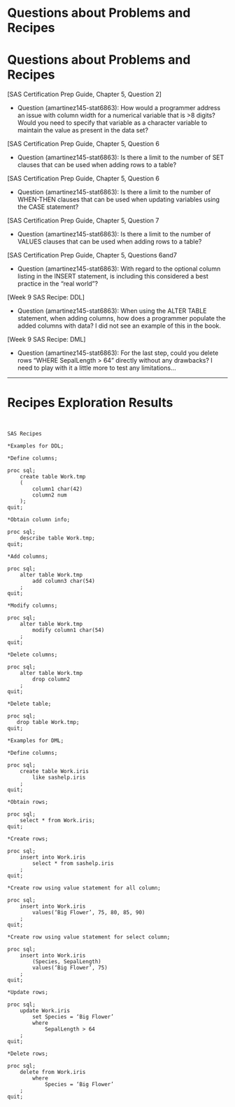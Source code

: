 
# Questions about Problems and Recipes



# Questions about Problems and Recipes

[SAS Certification Prep Guide, Chapter 5, Question 2]
* Question (amartinez145-stat6863): How would a programmer address an issue with column width for a numerical variable that is >8 digits? Would you need to specify that variable as a character variable to maintain the value as present in the data set? 

[SAS Certification Prep Guide, Chapter 5, Question 6
* Question (amartinez145-stat6863): Is there a limit to the number of SET clauses that can be used when adding rows to a table?

[SAS Certification Prep Guide, Chapter 5, Question 6
* Question (amartinez145-stat6863): Is there a limit to the number of WHEN-THEN clauses that can be used when updating variables using the CASE statement?

[SAS Certification Prep Guide, Chapter 5, Question 7
* Question (amartinez145-stat6863): Is there a limit to the number of VALUES clauses that can be used when adding rows to a table?

[SAS Certification Prep Guide, Chapter 5, Questions 6and7
* Question (amartinez145-stat6863): With regard to the optional column listing in the INSERT statement, is including this considered a best practice in the “real world”? 


[Week 9 SAS Recipe: DDL]
* Question (amartinez145-stat6863): When using the ALTER TABLE statement, when adding columns, how does a programmer populate the added columns with data? I did not see an example of this in the book.

[Week 9 SAS Recipe: DML]
* Question (amartinez145-stat6863): For the last step, could you delete rows “WHERE SepalLength > 64” directly without any drawbacks? I need to play with it a little more to test any limitations…




***



# Recipes Exploration Results



```


SAS Recipes

*Examples for DDL;

*Define columns;

proc sql;
    create table Work.tmp
    (
        column1 char(42)
        column2 num
    );
quit;

*Obtain column info;

proc sql;
    describe table Work.tmp;
quit;

*Add columns;

proc sql;
    alter table Work.tmp
        add column3 char(54)
    ;
quit;

*Modify columns;

proc sql;
    alter table Work.tmp
        modify column1 char(54)
    ;
quit;

*Delete columns;

proc sql;
    alter table Work.tmp
        drop column2
    ;
quit;

*Delete table;

proc sql;
   drop table Work.tmp;
quit;

*Examples for DML;

*Define columns;

proc sql;
    create table Work.iris
        like sashelp.iris
    ;
quit;

*Obtain rows;

proc sql;
    select * from Work.iris;
quit;

*Create rows;

proc sql;
    insert into Work.iris
        select * from sashelp.iris
    ;
quit;

*Create row using value statement for all column;

proc sql;
    insert into Work.iris
        values(‘Big Flower’, 75, 80, 85, 90)
    ;
quit;

*Create row using value statement for select column;

proc sql;
    insert into Work.iris
        (Species, SepalLength)
        values(‘Big Flower’, 75)
    ;
quit;

*Update rows;

proc sql;
    update Work.iris
        set Species = ‘Big Flower’
        where
            SepalLength > 64
    ;
quit;

*Delete rows;

proc sql;
    delete from Work.iris
        where
            Species = ‘Big Flower’
    ;
quit;




```
